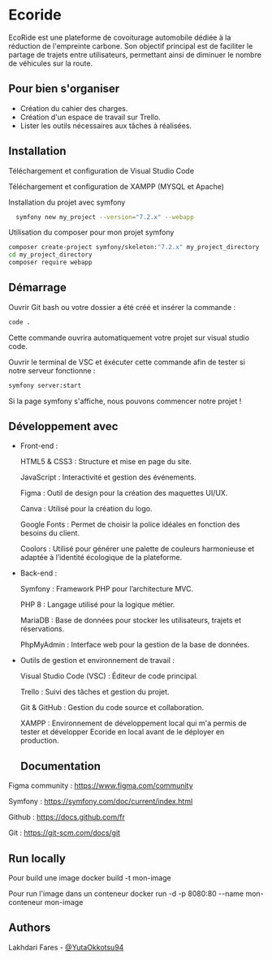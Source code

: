 # Ecoride

EcoRide est une plateforme de covoiturage automobile dédiée à la réduction de l'empreinte carbone. Son objectif principal est de faciliter le partage de trajets entre utilisateurs, permettant ainsi de diminuer le nombre de véhicules sur la route. 

## Pour bien s'organiser

- Création du cahier des charges.
- Création d'un espace de travail sur Trello. 
- Lister les outils nécessaires aux tâches à réalisées.

## Installation

Téléchargement et configuration de Visual Studio Code

Téléchargement et configuration de XAMPP (MYSQL et Apache)

Installation du projet avec symfony

```bash
  symfony new my_project --version="7.2.x" --webapp
```
Utilisation du composer pour mon projet symfony 

```bash
composer create-project symfony/skeleton:"7.2.x" my_project_directory
cd my_project_directory
composer require webapp
````
## Démarrage

Ouvrir Git  bash ou votre dossier a été créé et insérer la commande :

```bash
code .
```
Cette commande ouvrira automatiquement votre projet sur visual studio code.


Ouvrir le terminal de VSC et éxécuter cette commande afin de tester si notre serveur fonctionne :

```bash
symfony server:start
```
Si la page symfony s'affiche, nous pouvons commencer notre projet !


## Développement avec

- Front-end :
    
    HTML5 & CSS3 : Structure et mise en page du site.
    
    JavaScript : Interactivité et gestion des événements.
    
    Figma : Outil de design pour la création des maquettes UI/UX.
    
    Canva : Utilisé pour la création du logo.

    Google Fonts : Permet de choisir la police idéales en fonction des besoins du client.

    Coolors : Utilisé pour générer une palette de couleurs harmonieuse et adaptée à l’identité écologique de la plateforme.

- Back-end :
    
    Symfony : Framework PHP pour l’architecture MVC.
    
    PHP 8 : Langage utilisé pour la logique métier.
    
    MariaDB : Base de données pour stocker les utilisateurs, trajets et réservations.
    
    PhpMyAdmin : Interface web pour la gestion de la base de données.

- Outils de gestion et environnement de travail :

    Visual Studio Code (VSC) : Éditeur de code principal.

    Trello : Suivi des tâches et gestion du projet.

    Git & GitHub : Gestion du code source et collaboration.

    XAMPP : Environnement de développement local qui m'a permis de tester et développer Ecoride en local avant de le déployer en production.

  ## Documentation

Figma community : https://www.figma.com/community

Symfony : https://symfony.com/doc/current/index.html

Github : https://docs.github.com/fr

Git : https://git-scm.com/docs/git


## Run locally

Pour build une image
docker build -t mon-image

Pour run l'image dans un conteneur
docker run -d -p 8080:80 --name mon-conteneur mon-image

## Authors

Lakhdari Fares - [@YutaOkkotsu94](https://www.github.com/YutaOkkotsu94)
